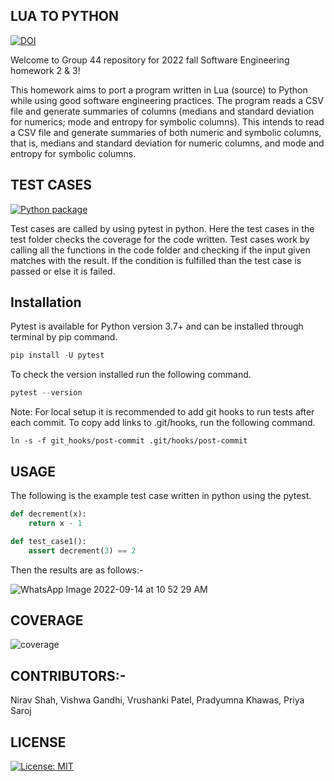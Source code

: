 ## LUA TO PYTHON

[![DOI](https://zenodo.org/badge/533039981.svg)](https://zenodo.org/badge/latestdoi/533039981)

Welcome to Group 44 repository for 2022 fall Software Engineering homework 2 & 3!

This homework aims to port a program written in Lua (source) to Python while using good software engineering practices. The program reads a CSV file and generate summaries of columns (medians and standard deviation for numerics; mode and entropy for symbolic columns). This intends to read a CSV file and generate summaries of both numeric and symbolic columns, that is, medians and standard deviation for numeric columns, and mode and entropy for symbolic columns.

## TEST CASES

[![Python package](https://github.com/VrushankiPatel/sehw2/actions/workflows/python-package.yml/badge.svg)](https://github.com/VrushankiPatel/sehw2/actions/workflows/python-package.yml)

Test cases are called by using pytest in python. Here the test cases in the test folder checks the coverage for the code written. Test cases work by calling all the functions in the code folder and checking if the input given matches with the result. If the condition is fulfilled than the test case is passed or else it is failed.

## Installation

Pytest is available for Python version 3.7+ and can be installed through terminal by pip command.

```python
pip install -U pytest
```
To check the version installed run the following command.

```python
pytest --version
```

Note: For local setup it is recommended to add git hooks to run tests after each commit. To copy add links to .git/hooks, run the following command.
```shell script
ln -s -f git_hooks/post-commit .git/hooks/post-commit
```

## USAGE

The following is the example test case written in python using the pytest.

```python
def decrement(x):
    return x - 1

def test_case1():
    assert decrement(3) == 2
 ```
Then the results are as follows:-

![WhatsApp Image 2022-09-14 at 10 52 29 AM](https://user-images.githubusercontent.com/111928135/190189229-f867cebd-4dde-479f-9dd2-9da318ae2dab.jpeg)

## COVERAGE

![coverage](https://user-images.githubusercontent.com/111928135/191138865-497f52df-58f8-4142-8b30-9b4155690198.png)


## CONTRIBUTORS:-

Nirav Shah,
Vishwa Gandhi, 
Vrushanki Patel,
Pradyumna Khawas,
Priya Saroj

## LICENSE
[![License: MIT](https://img.shields.io/badge/License-MIT-green.svg)](https://opensource.org/licenses/MIT)
 


